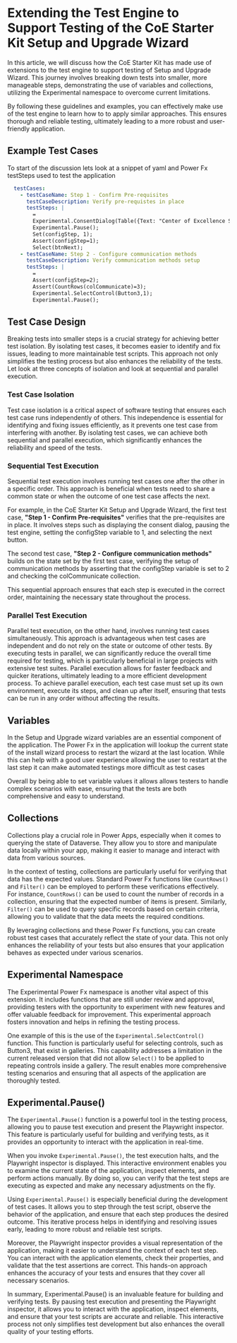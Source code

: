 # Extending the Test Engine to Support Testing of the CoE Starter Kit Setup and Upgrade Wizard

In this article, we will discuss how the CoE Starter Kit has made use of extensions to the test engine to support testing of Setup and Upgrade Wizard. This journey involves breaking down tests into smaller, more manageable steps, demonstrating the use of variables and collections, utilizing the Experimental namespace to overcome current limitations.

By following these guidelines and examples, you can effectively make use of the test engine to learn how to to apply similar approaches. This ensures thorough and reliable testing, ultimately leading to a more robust and user-friendly application.

## Example Test Cases

To start of the discussion lets look at a snippet of yaml and Power Fx testSteps used to test the application

```yaml
  testCases:
    - testCaseName: Step 1 - Confirm Pre-requisites
      testCaseDescription: Verify pre-requistes in place
      testSteps: |
        = 
        Experimental.ConsentDialog(Table({Text: "Center of Excellence Setup Wizard"}));
        Experimental.Pause();
        Set(configStep, 1); 
        Assert(configStep=1);
        Select(btnNext);
    - testCaseName: Step 2 - Configure communication methods
      testCaseDescription: Verify communication methods setup
      testSteps: |
        =
        Assert(configStep=2);
        Assert(CountRows(colCommunicate)=3);
        Experimental.SelectControl(Button3,1);
        Experimental.Pause(); 
```

## Test Case Design

Breaking tests into smaller steps is a crucial strategy for achieving better test isolation. By isolating test cases, it becomes easier to identify and fix issues, leading to more maintainable test scripts. This approach not only simplifies the testing process but also enhances the reliability of the tests. Let look at three concepts of isolation and look at sequential and parallel execution.

### Test Case Isolation

Test case isolation is a critical aspect of software testing that ensures each test case runs independently of others. This independence is essential for identifying and fixing issues efficiently, as it prevents one test case from interfering with another. By isolating test cases, we can achieve both sequential and parallel execution, which significantly enhances the reliability and speed of the tests.

### Sequential Test Execution
Sequential test execution involves running test cases one after the other in a specific order. This approach is beneficial when tests need to share a common state or when the outcome of one test case affects the next. 

For example, in the CoE Starter Kit Setup and Upgrade Wizard, the first test case, **"Step 1 - Confirm Pre-requisites"** verifies that the pre-requisites are in place. It involves steps such as displaying the consent dialog, pausing the test engine, setting the configStep variable to 1, and selecting the next button. 

The second test case, **"Step 2 - Configure communication methods"** builds on the state set by the first test case, verifying the setup of communication methods by asserting that the configStep variable is set to 2 and checking the colCommunicate collection. 

This sequential approach ensures that each step is executed in the correct order, maintaining the necessary state throughout the process.

### Parallel Test Execution

Parallel test execution, on the other hand, involves running test cases simultaneously. This approach is advantageous when test cases are independent and do not rely on the state or outcome of other tests. By executing tests in parallel, we can significantly reduce the overall time required for testing, which is particularly beneficial in large projects with extensive test suites. Parallel execution allows for faster feedback and quicker iterations, ultimately leading to a more efficient development process. To achieve parallel execution, each test case must set up its own environment, execute its steps, and clean up after itself, ensuring that tests can be run in any order without affecting the results.

## Variables

In the Setup and Upgrade wizard variables are an essential component of the application. The Power Fx in the application will lookup the current state of the install wizard process to restart the wizard at the last location. While this can help with a good user experience allowing the user to restart at the last step it can make automated testings more difficult as test cases 

Overall by being able to set variable values it allows allows testers to handle complex scenarios with ease, ensuring that the tests are both comprehensive and easy to understand.

## Collections

Collections play a crucial role in Power Apps, especially when it comes to querying the state of Dataverse. They allow you to store and manipulate data locally within your app, making it easier to manage and interact with data from various sources.

In the context of testing, collections are particularly useful for verifying that data has the expected values. Standard Power Fx functions like `CountRows()` and `Filter()` can be employed to perform these verifications effectively. For instance, `CountRows()` can be used to count the number of records in a collection, ensuring that the expected number of items is present. Similarly, `Filter()` can be used to query specific records based on certain criteria, allowing you to validate that the data meets the required conditions.

By leveraging collections and these Power Fx functions, you can create robust test cases that accurately reflect the state of your data. This not only enhances the reliability of your tests but also ensures that your application behaves as expected under various scenarios.

## Experimental Namespace

The Experimental Power Fx namespace is another vital aspect of this extension. It includes functions that are still under review and approval, providing testers with the opportunity to experiment with new features and offer valuable feedback for improvement. This experimental approach fosters innovation and helps in refining the testing process.

One example of this is the use of the `Experimental.SelectControl()` function. This function is particularly useful for selecting controls, such as Button3, that exist in galleries. This capability addresses a limitation in the current released version that did not allow `Select()` to be applied to repeating controls inside a gallery. The result enables more comprehensive testing scenarios and ensuring that all aspects of the application are thoroughly tested.

## Experimental.Pause()

The `Experimental.Pause()` function is a powerful tool in the testing process, allowing you to pause test execution and present the Playwright inspector. This feature is particularly useful for building and verifying tests, as it provides an opportunity to interact with the application in real-time.

When you invoke `Experimental.Pause()`, the test execution halts, and the Playwright inspector is displayed. This interactive environment enables you to examine the current state of the application, inspect elements, and perform actions manually. By doing so, you can verify that the test steps are executing as expected and make any necessary adjustments on the fly.

Using `Experimental.Pause()` is especially beneficial during the development of test cases. It allows you to step through the test script, observe the behavior of the application, and ensure that each step produces the desired outcome. This iterative process helps in identifying and resolving issues early, leading to more robust and reliable test scripts.

Moreover, the Playwright inspector provides a visual representation of the application, making it easier to understand the context of each test step. You can interact with the application elements, check their properties, and validate that the test assertions are correct. This hands-on approach enhances the accuracy of your tests and ensures that they cover all necessary scenarios.

In summary, Experimental.Pause() is an invaluable feature for building and verifying tests. By pausing test execution and presenting the Playwright inspector, it allows you to interact with the application, inspect elements, and ensure that your test scripts are accurate and reliable. This interactive process not only simplifies test development but also enhances the overall quality of your testing efforts.
